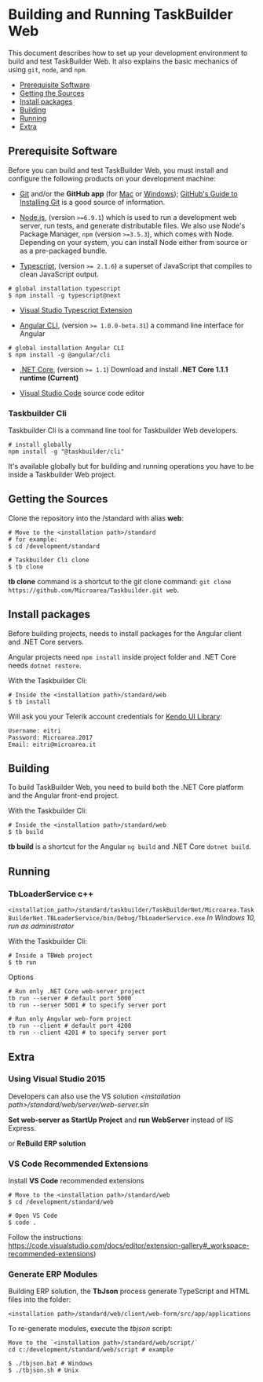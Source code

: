 # Building and Running TaskBuilder Web

This document describes how to set up your development environment to build and test TaskBuilder Web.
It also explains the basic mechanics of using `git`, `node`, and `npm`.

* [Prerequisite Software](#prerequisite-software)
* [Getting the Sources](#getting-the-sources)
* [Install packages](#install-packages)
* [Building](#building)
* [Running](#running)
* [Extra](#extra)
	
## Prerequisite Software
Before you can build and test TaskBuilder Web, you must install and configure the
following products on your development machine:

* [Git](http://git-scm.com) and/or the **GitHub app** (for [Mac](http://mac.github.com) or
  [Windows](http://windows.github.com)); [GitHub's Guide to Installing
  Git](https://help.github.com/articles/set-up-git) is a good source of information.

* [Node.js](http://nodejs.org), (version `>=6.9.1`) which is used to run a development web server,
  run tests, and generate distributable files. We also use Node's Package Manager, `npm`
  (version `>=3.5.3`), which comes with Node. Depending on your system, you can install Node either from
  source or as a pre-packaged bundle.

* [Typescript](https://www.typescriptlang.org), (version `>= 2.1.6`) a superset of JavaScript that compiles to clean JavaScript output.

```shell
# global installation typescript
$ npm install -g typescript@next
```

* [Visual Studio Typescript Extension](https://www.microsoft.com/en-us/download/details.aspx?id=48593)

* [Angular CLI](https://cli.angular.io/), (version `>= 1.0.0-beta.31`) a command line interface for Angular
```shell
# global installation Angular CLI
$ npm install -g @angular/cli
```

* [.NET Core](https://www.microsoft.com/net/download/core#/runtime), (version `>= 1.1`) Download and install **.NET Core 1.1.1 runtime (Current)**

* [Visual Studio Code](http://code.visualstudio.com/) source code editor

### Taskbuilder Cli

Taskbuilder Cli is a command line tool for Taskbuilder Web developers. 

```shell
# install globally
npm install -g "@taskbuilder/cli"
```

It's available globally but for building and running operations you have to be inside a Taskbuilder Web project.


## Getting the Sources

Clone the repository into the <installation path>/standard with alias **web**:

```shell
# Move to the <installation path>/standard
# for example:
$ cd /development/standard

# Taskbuilder Cli clone
$ tb clone
```

**tb clone** command is a shortcut to the git clone command: `git clone https://github.com/Microarea/Taskbuilder.git web`.


## Install packages

Before building projects, needs to install packages for the Angular client and .NET Core servers.

Angular projects need `npm install` inside project folder and .NET Core needs `dotnet restore`.

With the Taskbuilder Cli:
```shell
# Inside the <installation path>/standard/web
$ tb install
```
Will ask you your Telerik account credentials for [Kendo UI Library](https://github.com/Microarea/Taskbuilder/blob/master/docs/KENDO.md):

```
Username: eitri
Password: Microarea.2017
Email: eitri@microarea.it
```


## Building

To build TaskBuilder Web, you need to build both the .NET Core platform and the Angular front-end project.

With the Taskbuilder Cli:
```shell
# Inside the <installation path>/standard/web
$ tb build
```

**tb build** is a shortcut for the Angular `ng build` and .NET Core `dotnet build`.

## Running

### TbLoaderService c++

`<installation_path>/standard/taskbuilder/TaskBuilderNet/Microarea.TaskBuilderNet.TBLoaderService/bin/Debug/TbLoaderService.exe`
*In Windows 10, run as administrator*

With the Taskbuilder Cli:
```shell
# Inside a TBWeb project
$ tb run
```

Options
```shell
# Run only .NET Core web-server project
tb run --server # default port 5000
tb run --server 5001 # to specify server port

# Run only Angular web-form project
tb run --client # default port 4200
tb run --client 4201 # to specify server port
```

## Extra

### Using Visual Studio 2015

Developers can also use the VS solution 
*&lt;installation path&gt;/standard/web/server/web-server.sln*

**Set web-server as StartUp Project** and **run WebServer** instead of IIS Express.


 or **ReBuild ERP solution**
 
### VS Code Recommended Extensions

Install **VS Code** recommended extensions

```shell
# Move to the <installation path>/standard/web
$ cd /development/standard/web

# Open VS Code
$ code .
```

Follow the instructions: https://code.visualstudio.com/docs/editor/extension-gallery#_workspace-recommended-extensions)


### Generate ERP Modules

Building ERP solution, the **TbJson** process generate TypeScript and HTML files into the folder:

`<installation path>/standard/web/client/web-form/src/app/applications` 

To re-generate modules, execute the *tbjson* script:

```shell
Move to the `<installation path>/standard/web/script/`
cd c:/development/standard/web/script # example

$ ./tbjson.bat # Windows
$ ./tbjson.sh # Unix
```
